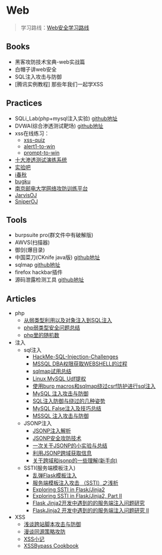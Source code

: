 # Web

>学习路线：[Web安全学习路线](http://momomoxiaoxi.com/2016/10/22/Websecurity/)


## Books

* 黑客攻防技术宝典-web实战篇
* 白帽子讲web安全
* SQL注入攻击与防御
* [腾讯实例教程] 那些年我们一起学XSS

## Practices

* SQLi_Lab(php+mysql注入实验) [github地址](https://github.com/Audi-1/sqli-labs)
* DVWA(综合渗透测试靶场) [github地址](https://github.com/ethicalhack3r/DVWA)
* xss在线练习：
    * [xss-quiz](http://xss-quiz.int21h.jp/)
    * [alert1-to-win](https://alf.nu/alert1)
    * [prompt-to-win](http://prompt.ml/0)
* [十大渗透测试演练系统](http://www.freebuf.com/sectool/4708.html)
* [实验吧](http://www.shiyanbar.com/)
* [i春秋](https://www.ichunqiu.com/)
* [bugku](http://www.bugku.com/)
* [南京邮电大学网络攻防训练平台](http://ctf.nuptsast.com/)
* [JarvisOJ](https://www.jarvisoj.com/)
* [SniperOJ](http://www.sniperoj.com/)

## Tools

* burpsuite pro(群文件中有破解版)
* AWVS(扫描器)
* 御剑(爆目录)
* 中国菜刀(CKnife java版) [github地址](https://github.com/Chora10/Cknife)
* sqlmap [github地址](https://github.com/sqlmapproject/sqlmap)
* firefox hackbar插件
* 源码泄露检测工具 [github地址](https://github.com/WangYihang/SourceLeakHacker)

## Articles
* php
	* [从弱类型利用以及对象注入到SQL注入](http://bobao.360.cn/learning/detail/3486.html)
	* [php弱类型安全问题总结](https://blog.spoock.com/2016/06/25/weakly-typed-security/)
	* [php里的随机数](http://5alt.me/2017/06/php%E9%87%8C%E7%9A%84%E9%9A%8F%E6%9C%BA%E6%95%B0/)
* 注入
	* sql注入
		* [HackMe-SQL-Injection-Challenges](https://github.com/breakthenet/HackMe-SQL-Injection-Challenges)
		* [MSSQL DBA权限获取WEBSHELL的过程](http://fuping.site/2017/05/16/MSSQL-DBA-Permission-GET-WEBSHELL/)
		* [sqlmap试用总结](http://www.zerokeeper.com/web-security/sqlmap-usage-summary.html)
		* [Linux MySQL Udf提权](http://www.91ri.org/16540.html)
		* [使用burp macros和sqlmap绕过csrf防护进行sql注入](http://bobao.360.cn/learning/detail/3557.html)
		* [MySQL 注入攻击与防御](http://bobao.360.cn/learning/detail/3758.html)
		* [SQL注入防御与绕过的几种姿势](http://bobao.360.cn/learning/detail/3801.html)
		* [MySQL False注入及技巧总结](http://bobao.360.cn/learning/detail/3804.html)
		* [MSSQL 注入攻击与防御](http://bobao.360.cn/learning/detail/3807.html)
	* JSONP注入
		* [JSONP注入解析](http://www.freebuf.com/articles/web/126347.html)
		* [JSONP安全攻防技术](http://blog.knownsec.com/2015/03/jsonp_security_technic/)
		*  [一次关于JSONP的小实验与总结](http://www.cnblogs.com/vimsk/archive/2013/01/29/2877888.html)
		* [利用JSONP跨域获取信息](https://xianzhi.aliyun.com/forum/read/1571.html)
		* [关于跨域和jsonp的一些理解(新手向)](https://segmentfault.com/a/1190000009577990)
	* SSTI(服务端模板注入)
		* [乱弹Flask模板注入](http://www.freebuf.com/articles/web/88768.html)
		* [服务端模板注入攻击 （SSTI）之浅析](http://www.freebuf.com/articles/web/88768.html)
		* [Exploring SSTI in Flask/Jinja2](https://nvisium.com/blog/2016/03/09/exploring-ssti-in-flask-jinja2/)
		* [Exploring SSTI in Flask/Jinja2, Part II](https://nvisium.com/blog/2016/03/11/exploring-ssti-in-flask-jinja2-part-ii/)
		* [Flask Jinja2开发中遇到的的服务端注入问题研究](http://www.freebuf.com/articles/web/136118.html)
		* [FlaskJinja2 开发中遇到的的服务端注入问题研究 II](http://www.freebuf.com/articles/web/136180.html)
* XSS
	* [浅谈跨站脚本攻击与防御](https://thief.one/2017/05/31/1/)
	* [漫谈同源策略攻防](http://bobao.360.cn/learning/detail/3848.html)
	* [XSS小记](https://xianzhi.aliyun.com/forum/read/196.html?fpage=7)
	* [XSSBypass Cookbook](https://xianzhi.aliyun.com/forum/read/536.html?fpage=7)
